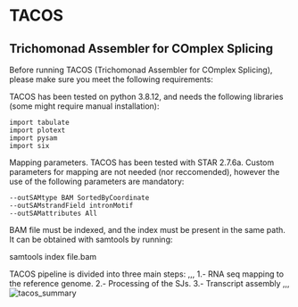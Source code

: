 # TACOS
## Trichomonad Assembler for COmplex Splicing

Before running TACOS (Trichomonad Assembler for COmplex Splicing), please make sure you meet the following requirements:

TACOS has been tested on python 3.8.12, and needs the following libraries (some might require manual installation):

```
import tabulate
import plotext
import pysam
import six 
```

Mapping parameters. TACOS has been tested with STAR 2.7.6a.
Custom parameters for mapping are not needed (nor reccomended), however the use of the following parameters are mandatory:

```
--outSAMtype BAM SortedByCoordinate 
--outSAMstrandField intronMotif 
--outSAMattributes All
```

BAM file must be indexed, and the index must be present in the same path.
It can be obtained with samtools by running:

samtools index file.bam

TACOS pipeline is divided into three main steps:
,,,
1.- RNA seq mapping to the reference genome.
2.- Processing of the SJs.
3.- Transcript assembly
,,,
![tacos_summary](https://user-images.githubusercontent.com/45425927/219088631-24e0dafd-bdc5-4c6d-b32b-431435c52603.jpg)


